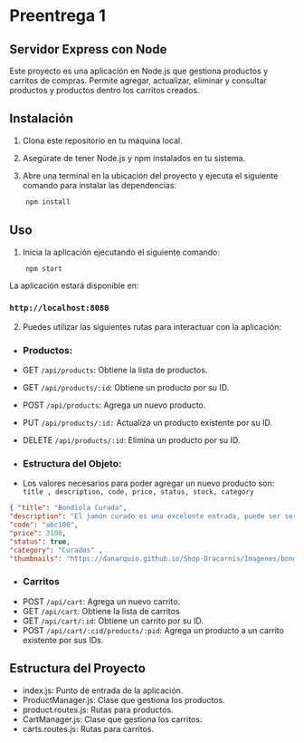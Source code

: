 # Preentrega 1
## Servidor Express con Node

Este proyecto es una aplicación en Node.js que gestiona productos y carritos de compras. Permite agregar, actualizar, eliminar y consultar productos y productos dentro los carritos creados.

## Instalación

1. Clona este repositorio en tu máquina local.

2. Asegúrate de tener Node.js y npm instalados en tu sistema.

3. Abre una terminal en la ubicación del proyecto y ejecuta el siguiente comando para instalar las dependencias:



```bash
    npm install
```


## Uso

1. Inicia la aplicación ejecutando el siguiente comando:

```bash
    npm start
```
La aplicación estará disponible en:
### `http://localhost:8080`


2. Puedes utilizar las siguientes rutas para interactuar con la aplicación:

- ### Productos:
- GET `/api/products`: Obtiene la lista de productos.
- GET `/api/products/:id`: Obtiene un producto por su ID.
- POST `/api/products`: Agrega un nuevo producto.
- PUT `/api/products/:id:` Actualiza un producto existente por su ID.
- DELETE `/api/products/:id`: Elimina un producto por su ID.

- ### Estructura del Objeto: 
- Los valores necesarios para poder agregar un nuevo producto son: `title , description, code, price, status, stock, category `


```json
{ "title": "Bondiola Curada", 
"description": "El jamón curado es una excelente entrada, puede ser servido como tapa en una tabla acompañado con pan tostado logrando una increíble mezcla de sabores.", 
"code": "abc100", 
"price": 3100, 
"status": true, 
"category": "Curados" , 
"thumbnails": "https://danarquio.github.io/Shop-Dracarnis/Imagenes/bondiola.png"}
```

- ### Carritos
- POST `/api/cart`: Agrega un nuevo carrito.
- GET `/api/cart`: Obtiene la lista de carritos
- GET `/api/cart/:id`: Obtiene un carrito por su ID.
- POST `/api/cart/:cid/products/:pid`: Agrega un producto a un carrito existente por sus IDs.


## Estructura del Proyecto

- index.js: Punto de entrada de la aplicación.
- ProductManager.js: Clase que gestiona los productos.
- product.routes.js: Rutas para productos.
- CartManager.js: Clase que gestiona los carritos.
- carts.routes.js: Rutas para carritos.




